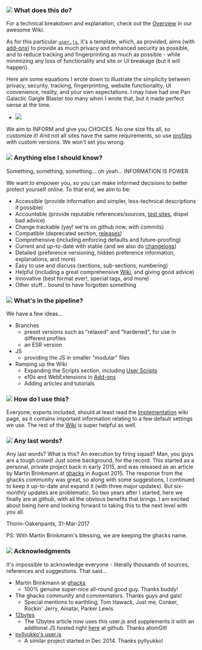 ### ![](https://github.com/ghacksuserjs/ghacks-user.js/blob/master/wikipiki/bullet01.png) What does this do?
For a technical breakdown and explanation, check out the [Overview](https://github.com/ghacksuserjs/ghacks-user.js/wiki/1.1-Overview) in our awesome Wiki.

As for this particular [`user.js`](https://github.com/ghacksuserjs/ghacks-user.js/blob/master/user.js), it's a template, which, as provided, aims (with [add-ons](https://github.com/ghacksuserjs/ghacks-user.js/wiki/Appendix-B:-Firefox-Add-ons)) to provide as much privacy and enhanced security as possible, and to reduce tracking and fingerprinting as much as possible - while minimizing any loss of functionality and site or UI breakage (but it will happen).

Here are some equations I wrote down to illustrate the simplicity between privacy, security, tracking, fingerprinting, website functionality, UI convenience, reality, and your own expectations. I may have had one Pan Galactic Gargle Blaster too many when I wrote that, but it made perfect sense at the time.

   * ![](https://raw.githubusercontent.com/ghacksuserjs/ghacks-user.js/master/wikipiki/readme01.png)

We aim to INFORM and give you CHOICES. No one size fits all, so customize it! And not all sites have the same requirements, so use [profiles](https://github.com/ghacksuserjs/ghacks-user.js/wiki/2.3-Concurrent-Profiles) with custom versions. We won't set you wrong.

### ![](https://github.com/ghacksuserjs/ghacks-user.js/blob/master/wikipiki/bullet01.png) Anything else I should know?
Something, something, something... oh yeah... INFORMATION IS POWER.

We want to empower you, so you can make informed decisions to better protect yourself online. To that end, we aim to be:

* Accessible (provide information and simpler, less-technical descriptions if possible)
* Accountable (provide reputable references/sources, [test sites](https://github.com/ghacksuserjs/ghacks-user.js/wiki/Appendix-C:-Test-Sites), dispel bad advice)
* Change trackable (yay! we're on github now, with commits)
* Compatible (deprecated section, [releases](https://github.com/ghacksuserjs/ghacks-user.js/releases))
* Comprehensive (including enforcing defaults and future-proofing)
* Current and up-to-date with stable (and we also do [changelogs](https://github.com/ghacksuserjs/ghacks-user.js/search?q=label%3Achangelog&type=Issues&utf8=%E2%9C%93))
* Detailed (preference versioning, hidden preference information, explanations, and more)
* Easy to use and discuss (sections, sub-sections, numbering)
* Helpful (including a great comprehensive [Wiki](https://github.com/ghacksuserjs/ghacks-user.js/wiki), and giving good advice)
* Innovative (best format ever!, special tags, and more)
* Other stuff... bound to have forgotten something

### ![](https://github.com/ghacksuserjs/ghacks-user.js/blob/master/wikipiki/bullet01.png) What's in the pipeline?
We have a few ideas...
* Branches
   * preset versions such as "relaxed" and "hardened", for use in different profiles
   * an ESR version
* JS
   * providing the JS in smaller "modular" files
* Ramping up the Wiki
   * Expanding the Scripts section, including [User Scripts](https://github.com/ghacksuserjs/ghacks-user.js/wiki/3.1-User-Scripts)
   * e10s and WebExtensions in [Add-ons](https://github.com/ghacksuserjs/ghacks-user.js/wiki/Appendix-B:-Firefox-Add-ons)
   * Adding articles and tutorials

### ![](https://github.com/ghacksuserjs/ghacks-user.js/blob/master/wikipiki/bullet01.png) How do I use this?
Everyone, experts included, should at least read the [Implementation](https://github.com/ghacksuserjs/ghacks-user.js/wiki/1.3-Implementation) wiki page, as it contains important information relating to a few default settings we use. The rest of the [Wiki](https://github.com/ghacksuserjs/ghacks-user.js/wiki) is super helpful as well.

### ![](https://github.com/ghacksuserjs/ghacks-user.js/blob/master/wikipiki/bullet01.png) Any last words?
Any last words? What is this? An execution by firing squad? Man, you guys are a tough crowd! Just some background, for the record. This started as a personal, private project back in early 2015, and was released as an article by Martin Brinkmann at [ghacks](https://www.ghacks.net/) in August 2015. The response from the ghacks community was great, so along with some suggestions, I continued to keep it up-to-date and expand it (with three major updates). But six-monthly updates are problematic. So two years after I started, here we finally are at github, with all the obvious benefits that brings. I am excited about being here and looking forward to taking this to the next level with you all.

Thorin-Oakenpants, 31-Mar-2017

PS: With Martin Brinkmann's blessing, we are keeping the ghacks name.

### ![](https://github.com/ghacksuserjs/ghacks-user.js/blob/master/wikipiki/bullet01.png) Acknowledgments
It's impossible to acknowledge everyone - literally thousands of sources, references and suggestions. That said...

* Martin Brinkmann at [ghacks](https://www.ghacks.net/)
   * 100% genuine super-nice all-round good guy. Thanks buddy!
* The ghacks community and commentators. Thanks guys and gals!
   * Special mentions to earthling, Tom Hawack, Just me, Conker, Rockin' Jerry, Ainatar, Parker Lewis
* [12bytes](http://12bytes.org/articles/tech/firefoxgecko-configuration-guide-for-privacy-and-performance-buffs)
   * The 12bytes article now uses this user.js and supplements it with an additonal JS hosted right [here](https://github.com/atomGit/Firefox-user.js) at github. Thanks atomGit!
* [pyllyukko's user.js](https://github.com/pyllyukko/user.js)
   * A similar project started in Dec 2014. Thanks pyllyukko!
